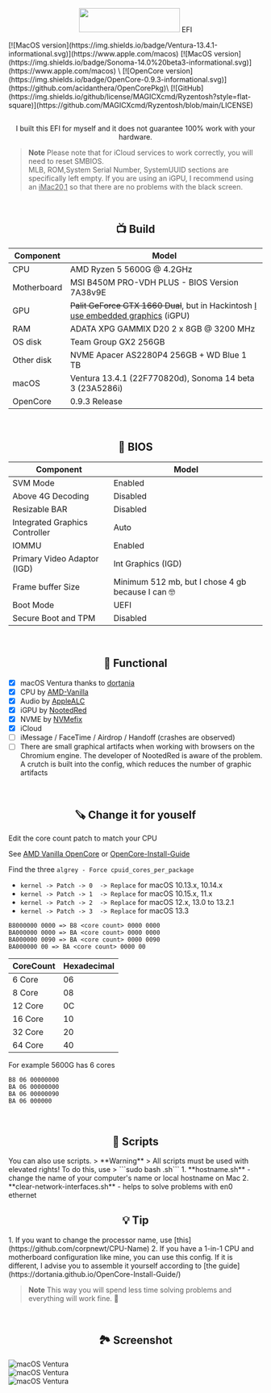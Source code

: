<p></p>
<p align="center"><img src="https://i.imgur.com/HJnpvwQ.png" width="200" height="48"/> EFI</p>
[![MacOS version](https://img.shields.io/badge/Ventura-13.4.1-informational.svg)](https://www.apple.com/macos) [![MacOS version](https://img.shields.io/badge/Sonoma-14.0%20beta3-informational.svg)](https://www.apple.com/macos) \
[![OpenCore version](https://img.shields.io/badge/OpenCore-0.9.3-informational.svg)](https://github.com/acidanthera/OpenCorePkg)\
[![GitHub](https://img.shields.io/github/license/MAGICXcmd/Ryzentosh?style=flat-square)](https://github.com/MAGICXcmd/Ryzentosh/blob/main/LICENSE)
<h2></h2>
<p align="center">I built this EFI for myself and it does not guarantee 100% work with your hardware.</p>

> **Note**
> Please note that for iCloud services to work correctly, you will need to reset SMBIOS.<br/>
> MLB, ROM,System Serial Number, SystemUUID sections are specifically left empty. If you are using an iGPU, I recommend using an <u>iMac20,1</u> so that there are no problems with the black screen.

<br/>

<h2 align="center">📺 Build</h2>

| **Component** | **Model**                                                                                   |
| ------------- |---------------------------------------------------------------------------------------------|
| CPU | AMD Ryzen 5 5600G @ 4.2GHz                                                                  |
| Motherboard | MSI B450M PRO-VDH PLUS - BIOS Version 7A38v9E                                               |
| GPU | <s>Palit GeForce GTX 1660 Dual</s>, but in Hackintosh <u>I use embedded graphics</u> (iGPU) |
| RAM | ADATA XPG GAMMIX D20 2 x 8GB @ 3200 MHz                                                     |
| OS disk | Team Group GX2 256GB                                                                        |
| Other disk | NVME Apacer AS2280P4 256GB + WD Blue 1 TB                                                   |
| macOS | Ventura 13.4.1 (22F770820d), Sonoma 14 beta 3 (23A5286i)                                    |
| OpenCore | 0.9.3 Release                                                                               |

<br/>

<h2 align="center">🔧 BIOS</h2>

| **Component**                  | **Model**                                         |
|--------------------------------|---------------------------------------------------|
| SVM Mode                       | Enabled                                           |
| Above 4G Decoding              | Disabled                                          |
| Resizable BAR                  | Disabled                                          |
| Integrated Graphics Controller | Auto                                              |
| IOMMU                          | Enabled                                           |
| Primary Video Adaptor (IGD)    | Int Graphics (IGD)                                |
| Frame buffer Size              | Minimum 512 mb, but I chose 4 gb because I can 🤓 |
| Boot Mode                      | UEFI                                              |
| Secure Boot and TPM            | Disabled                                          |


<br/>

<h2 align="center">🩼 Functional</h2>

- [x] macOS Ventura thanks to [dortania](https://dortania.github.io/OpenCore-Install-Guide/)
- [x] CPU by [AMD-Vanilla](https://github.com/AMD-OSX/AMD_Vanilla)
- [x] Audio by [AppleALC](https://github.com/acidanthera/AppleALC)
- [x] iGPU by [NootedRed](https://github.com/NootInc/NootedRed)
- [x] NVME by [NVMefix](https://github.com/acidanthera/NVMeFix)
- [x] iCloud
- [ ] iMessage / FaceTime / Airdrop / Handoff (crashes are observed)
- [ ] There are small graphical artifacts when working with browsers on the Chromium engine. The developer of NootedRed is aware of the problem. A crutch is built into the config, which reduces the number of graphic artifacts

<br/>

<h2 align="center">🪚 Change it for youself</h2>

Edit the core count patch to match your CPU

See [AMD Vanilla OpenCore](https://github.com/AMD-OSX/AMD_Vanilla/tree/master) or [OpenCore-Install-Guide](https://dortania.github.io/OpenCore-Install-Guide/extras/monterey.html#amd-patches)

Find the three `algrey - Force cpuid_cores_per_package`
 
- `kernel -> Patch -> 0  -> Replace` for macOS 10.13.x, 10.14.x
- `kernel -> Patch -> 1  -> Replace` for macOS 10.15.x, 11.x
- `kernel -> Patch -> 2  -> Replace` for macOS 12.x, 13.0 to 13.2.1
- `kernel -> Patch -> 3  -> Replace` for macOS 13.3
 
```
B8000000 0000 => B8 <core count> 0000 0000
BA000000 0000 => BA <core count> 0000 0000
BA000000 0090 => BA <core count> 0000 0090
BA000000 00 => BA <core count> 0000 00
```
 
| CoreCount | Hexadecimal |
| --------- | ----------- |
| 6 Core    | 06          |
| 8 Core    | 08          |
| 12 Core   | 0C          |
| 16 Core   | 10          |
| 32 Core   | 20          |
| 64 Core   | 40          |
 
For example 5600G has 6 cores
 
```
B8 06 00000000
BA 06 00000000
BA 06 00000090
BA 06 000000
```
<br/>

<h2 align="center">🧱 Scripts</h2>
You can also use scripts.
> **Warning**
> All scripts must be used with elevated rights! To do this, use
> ```sudo bash <name_script>.sh```
1. **hostname.sh** - change the name of your computer's name or local hostname on Mac
2. **clear-network-interfaces.sh** - helps to solve problems with en0 ethernet

<br/>

<h2 align="center">💡 Tip</h2>
1. If you want to change the processor name, use [this](https://github.com/corpnewt/CPU-Name)
2. If you have a 1-in-1 CPU and motherboard configuration like mine, you can use this config. If it is different, I advise you to assemble it yourself according to [the guide](https://dortania.github.io/OpenCore-Install-Guide/)

> **Note**
> This way you will spend less time solving problems and everything will work fine. 🫡

<br/>

<h2 align="center">🏞️ Screenshot</h2>
<img src="https://i.imgur.com/qBf9Km2.png" alt="macOS Ventura">

<br/>

<img src="https://i.imgur.com/fpN7SS7.png" alt="macOS Ventura">

<br/>

<img src="https://i.imgur.com/y12giX0.png" alt="macOS Ventura">
